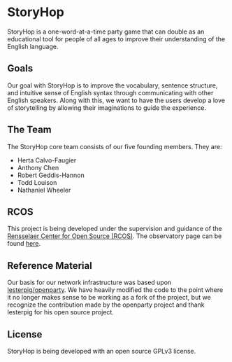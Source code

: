 # StoryHop
StoryHop is a one-word-at-a-time party game that can double as an educational tool for people of all ages to improve
their understanding of the English language.

## Goals
Our goal with StoryHop is to improve the vocabulary, sentence structure, and intuitive sense of English syntax through
communicating with other English speakers. Along with this, we want to have the users develop a love of storytelling by
allowing their imaginations to guide the experience.

## The Team
The StoryHop core team consists of our five founding members. They are:
- Herta Calvo-Faugier
- Anthony Chen
- Robert Geddis-Hannon
- Todd Louison
- Nathaniel Wheeler

## RCOS
This project is being developed under the supervision and guidance of the [Rensselaer Center for Open Source (RCOS)](https://rcos.io/).
The observatory page can be found [here](https://rcos.io/projects/tlouison/storyhop/profile).

## Reference Material
Our basis for our network infrastructure was based upon [lesterpig/openparty](https://github.com/Lesterpig/openparty). We have heavily modified
the code to the point where it no longer makes sense to be working as a fork of the project, but we recognize the contribution made by the
openparty project and thank lesterpig for his open source project.

## License
StoryHop is being developed with an open source GPLv3 license.

